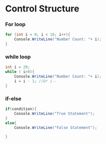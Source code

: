 # Control Structure

### For loop

```csharp
for (int i = 0; i < 16; i++){
    Console.WriteLine("Number Count: "+ i);
}
```

### while loop

```csharp
int i = 20;
while ( i>0){
    Console.WriteLine("Number Count: "+ i);
    i = i - 1; //Or i--
}
```

### if-else

```csharp
if(condition){
    Console.WriteLine("True Statement");
}
else{
    Console.WriteLine("False Statement");
    
}
```